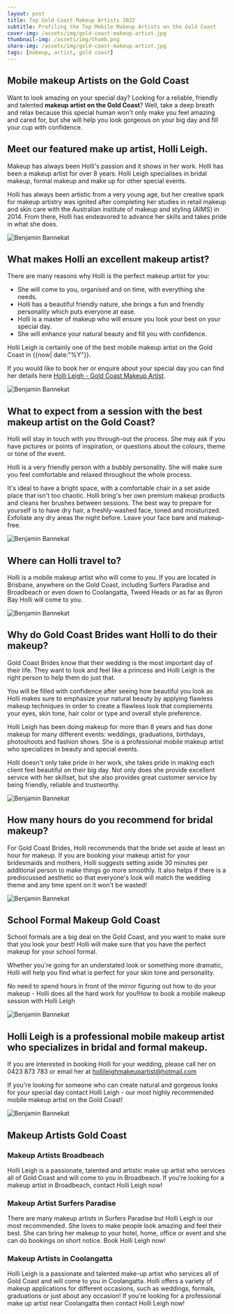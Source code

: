 ```yaml
---
layout: post
title: Top Gold Coast Makeup Artists 2022
subtitle: Profiling the Top Mobile Makeup Artists on the Gold Coast
cover-img: /assets/img/gold-coast-makeup-artist.jpg
thumbnail-img: /assets/img/thumb.png
share-img: /assets/img/gold-coast-makeup-artist.jpg
tags: [makeup, artist, gold coast]
---
```

## Mobile makeup Artists on the Gold Coast

Want to look amazing on your special day? Looking for a reliable, friendly and talented **makeup artist on the Gold Coast**? Well, take a deep breath and relax because this special human won't only make you feel amazing and cared for, but she will help you look gorgeous on your big day and fill your cup with confidence.

## Meet our featured make up artist, Holli Leigh.

Makeup has always been Holli's passion and it shows in her work. Holli has been a makeup artist for over 8 years. Holli Leigh specialises in bridal makeup, formal makeup and make up for other special events. 

Holli has always been artistic from a very young age, but her creative spark for makeup artistry was ignited after completing her studies in retail makeup and skin care with the Australian institute of makeup and styling (AIMS) in 2014. From there, Holli has endeavored to advance her skills and takes pride in what she does.

![Benjamin Bannekat](https://octodex.github.com/images/bannekat.png)

## What makes Holli an excellent makeup artist?

There are many reasons why Holli is the perfect makeup artist for you:

- She will come to you, organised and on time, with everything she needs. 
- Holli has a beautiful friendly nature, she brings a fun and friendly personality which puts everyone at ease. 
- Holli is a master of makeup who will ensure you look your best on your special day. 
- She will enhance your natural beauty and fill you with confidence. 

Holli Leigh is certainly one of the best mobile makeup artist on the Gold Coast in {{now| date:"%Y"}}. 

If you would like to book her or enquire about your special day you can find her details here [Holli Leigh - Gold Coast Makeup Artist](https://www.hollyleigh.com).

![Benjamin Bannekat](https://octodex.github.com/images/bannekat.png)

## What to expect from a session with the best makeup artist on the Gold Coast?

Holli will stay in touch with you through-out the process. She may ask if you have pictures or points of inspiration, or questions about the colours, theme or tone of the event. 

Holli is a very friendly person with a bubbly personality. She will make sure you feel comfortable and relaxed throughout the whole process.

It's ideal to have a bright space, with a comfortable chair in a set aside place that isn't too chaotic. Holli bring's her own premium makeup products and cleans her brushes between sessions. The best way to prepare for yourself is to have dry hair, a freshly-washed face, toned and moisturized. Exfoliate any dry areas the night before. Leave your face bare and makeup-free.

![Benjamin Bannekat](https://octodex.github.com/images/bannekat.png)

## Where can Holli travel to? 

Holli is a mobile makeup artist who will come to you. If you are located in Brisbane, anywhere on the Gold Coast, including Surfers Paradise and Broadbeach or even down to Coolangatta, Tweed Heads or as far as Byron Bay Holli will come to you. 

![Benjamin Bannekat](https://octodex.github.com/images/bannekat.png)

## Why do Gold Coast Brides want Holli to do their makeup?

Gold Coast Brides know that their wedding is the most important day of their life. They want to look and feel like a princess and Holli Leigh is the right person to help them do just that.

You will be filled with confidence after seeing how beautiful you look as Holli makes sure to emphasize your natural beauty by applying flawless makeup techniques in order to create a flawless look that complements your eyes, skin tone, hair color or type and overall style preference.

Holli Leigh has been doing makeup for more than 8 years and has done makeup for many different events: weddings, graduations, birthdays, photoshoots and fashion shows. She is a professional mobile makeup artist who specializes in beauty and special events.

Holli doesn't only take pride in her work, she takes pride in making each client feel beautiful on their big day. Not only does she provide excellent service with her skillset, but she also provides great customer service by being friendly, reliable and trustworthy.

![Benjamin Bannekat](https://octodex.github.com/images/bannekat.png)

## How many hours do you recommend for bridal makeup?

For Gold Coast Brides, Holli recommends that the bride set aside at least an hour for makeup. If you are booking your makeup artist for your bridesmaids and mothers, Holli suggests setting aside 30 minutes per additional person to make things go more smoothly. It also helps if there is a prediscussed aesthetic so that everyone's look will match the wedding theme and any time spent on it won't be wasted!

![Benjamin Bannekat](https://octodex.github.com/images/bannekat.png)

## School Formal Makeup Gold Coast

School formals are a big deal on the Gold Coast, and you want to make sure that you look your best! Holli will make sure that you have the perfect makeup for your school formal.

Whether you're going for an understated look or something more dramatic, Holli will help you find what is perfect for your skin tone and personality.

No need to spend hours in front of the mirror figuring out how to do your makeup - Holli does all the hard work for you!How to book a mobile makeup session with Holli Leigh

![Benjamin Bannekat](https://octodex.github.com/images/bannekat.png)

## Holli Leigh is a professional mobile makeup artist who specializes in bridal and formal makeup.

If you are interested in booking Holli for your wedding, please call her on 0423 873 783 or email her at hollileighmakeupartist@hotmail.com

If you're looking for someone who can create natural and gorgeous looks for your special day contact Holli Leigh - our most highly recommended mobile makeup artist on the Gold Coast!

![Benjamin Bannekat](https://octodex.github.com/images/bannekat.png)


## Makeup Artists Gold Coast

### Makeup Artists Broadbeach

Holli Leigh is a passionate, talented and artistic make up artist who services all of Gold Coast and will come to you in Broadbeach. If you're looking for a makeup artist in Broadbeach, contact Holli Leigh now!

### Makeup Artist Surfers Paradise

There are many makeup artists in Surfers Paradise but Holli Leigh is our most recommended. She loves to make people look amazing and feel their best. She can bring her makeup to your hotel, home, office or event and she can do bookings on short notice. Book Holli Leigh now!

### Makeup Artists in Coolangatta

Holli Leigh is a passionate and talented make-up artist who services all of Gold Coast and will come to you in Coolangatta. Holli offers a variety of makeup applications for different occasions, such as weddings, formals, graduations or just about any occasion! If you're looking for a professional make up artist near Coolangatta then contact Holli Leigh now!
